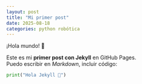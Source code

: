 ```yaml
---
layout: post
title: "Mi primer post" 
date: 2025-08-18
categories: python robótica
---
```


¡Hola mundo! 🎉  

Este es mi **primer post con Jekyll** en GitHub Pages.  
Puedo escribir en *Markdown*, incluir código:

```python
print("Hola Jekyll 🚀")
```
